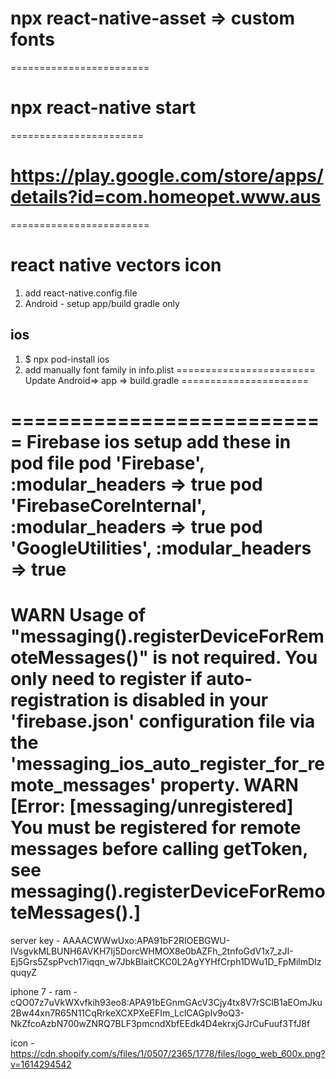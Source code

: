 # npx react-native-asset => custom fonts 
========================
# npx react-native start
=======================
# https://play.google.com/store/apps/details?id=com.homeopet.www.aus
========================
# react native vectors icon
1. add react-native.config.file
2. Android - setup app/build gradle only 
## ios
1. $ npx pod-install ios 
2. add manually font family in info.plist
========================
Update Android=> app => build.gradle
======================

===========================
Firebase ios setup
add these in pod file
  pod 'Firebase', :modular_headers => true
  pod 'FirebaseCoreInternal', :modular_headers => true
  pod 'GoogleUtilities', :modular_headers => true
=============================
 WARN  Usage of "messaging().registerDeviceForRemoteMessages()" is not required. You only need to register if auto-registration is disabled in your 'firebase.json' configuration file via the 'messaging_ios_auto_register_for_remote_messages' property.
 WARN  [Error: [messaging/unregistered] You must be registered for remote messages before calling getToken, see messaging().registerDeviceForRemoteMessages().]
 ============================
 server key - AAAACWWwUxo:APA91bF2RIOEBGWU-IVsgvkMLBUNH6AVKH7Ij5DorcWHMOX8e0bAZFh_2tnfoGdV1x7_zJI-Ej5Grs5ZspPvch17iqqn_w7JbkBIaitCKC0L2AgYYHfCrph1DWu1D_FpMilmDIzquqyZ

 iphone 7 - ram -
 cQO07z7uVkWXvfkih93eo8:APA91bEGnmGAcV3Cjy4tx8V7rSClB1aEOmJku2Bw44xn7R65N11CqRrkeXCXPXeEFIm_LclCAGpIv9oQ3-NkZfcoAzbN700wZNRQ7BLF3pmcndXbfEEdk4D4ekrxjGJrCuFuuf3TfJ8f

 icon - https://cdn.shopify.com/s/files/1/0507/2365/1778/files/logo_web_600x.png?v=1614294542